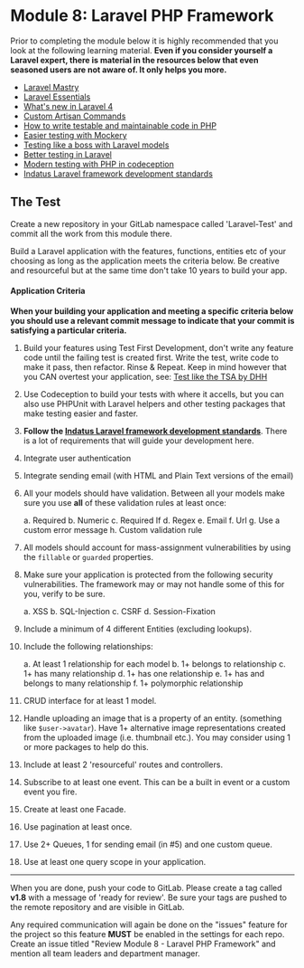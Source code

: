 # Module 8: Laravel PHP Framework

Prior to completing the module below it is highly recommended that you look at the following learning material.  **Even if you consider yourself a Laravel expert, there is material in the resources below that even seasoned users are not aware of.  It only helps you more.**

* [Laravel Mastry](http://net.tutsplus.com/tutorials/php/laravel-4-mastery/)
* [Laravel Essentials](https://tutsplus.com/course/laravel-essentials/)
* [What's new in Laravel 4](https://tutsplus.com/course/whats-new-in-laravel-4/)
* [Custom Artisan Commands](https://tutsplus.com/course/custom-artisan-commands-and-you/)
* [How to write testable and maintainable code in PHP](http://net.tutsplus.com/tutorials/php/how-to-write-testable-and-maintainable-code-in-php/)
* [Easier testing with Mockery](https://tutsplus.com/tutorial/easier-testing-with-mockery/)
* [Testing like a boss with Laravel models](http://net.tutsplus.com/tutorials/php/testing-like-a-boss-in-laravel-models/)
* [Better testing in Laravel](https://tutsplus.com/tutorial/better-testing-in-laravel/)
* [Modern testing with PHP in codeception](https://tutsplus.com/course/modern-testing-in-php-with-codeception/)
* [Indatus Laravel framework development standards](http://helpdesk.indatus.com/KB/a198/laravel-php-framework-development-standards.aspx)



## The Test


Create a new repository in your GitLab namespace called 'Laravel-Test' and commit all the work from this module there. 

Build a Laravel application with the features, functions, entities etc of your choosing as long as the application meets the criteria below.  Be creative and resourceful but at the same time don't take 10 years to build your app.

#### Application Criteria

**When your building your application and meeting a specific criteria below you should use a relevant commit message to indicate that your commit is satisfying a particular criteria.**

1.  Build your features using Test First Development, don't write any feature code until the failing test is created first.  Write the test, write code to make it pass, then refactor.  Rinse & Repeat. Keep in mind however that you CAN overtest your application, see: [Test like the TSA by DHH](http://37signals.com/svn/posts/3159-testing-like-the-tsa)

2.  Use Codeception to build your tests with where it accells, but you can also use PHPUnit with Laravel helpers and other testing packages that make testing easier and faster.

3.  **Follow the [Indatus Laravel framework development standards](https://docstack.io/docs/45)**.  There is a lot of requirements that will guide your development here.

4.  Integrate user authentication

5.  Integrate sending email (with HTML and Plain Text versions of the email)

6.  All your models should have validation.  Between all your models make sure you use **all** of these validation rules at least once:

	a.  Required
	b.  Numeric
	c.  Required If
	d.  Regex
	e.  Email
	f.	Url
	g.  Use a custom error message
	h.  Custom validation rule
	
7.  All models should account for mass-assignment vulnerabilities by using the `fillable` or `guarded` properties.

8.  Make sure your application is protected from the following security vulnerabilities.  The framework may or may not handle some of this for you, verify to be sure.

	a.  XSS
	b.  SQL-Injection
	c.  CSRF
	d.  Session-Fixation

9.  Include a minimum of 4 different Entities (excluding lookups).

10. Include the following relationships:

	a.  At least 1 relationship for each model
	b.  1+ belongs to relationship
	c.  1+ has many relationship
	d.  1+ has one relationship
	e.  1+ has and belongs to many relationship
	f.  1+ polymorphic relationship
	
11.  CRUD interface for at least 1 model.

12.  Handle uploading an image that is a property of an entity.  (something like `$user->avatar`).  Have 1+ alternative image representations created from the uploaded image (i.e. thumbnail etc.).  You may consider using 1 or more packages to help do this.

13.  Include at least 2 'resourceful' routes and controllers.

14.  Subscribe to at least one event.  This can be a built in event or a custom event you fire.

15.  Create at least one Facade.

16.  Use pagination at least once.

17.  Use 2+ Queues, 1 for sending email (in #5) and one custom queue.

18.  Use at least one query scope in your application.




----------

When you are done, push your code to GitLab.  Please create a tag called **v1.8** with a message of 'ready for review'.  Be sure your tags are pushed to the remote repository and are visible in GitLab.

Any required communication will again be done on the "issues" feature for the project so this feature **MUST** be enabled in the settings for each repo.  Create an issue titled "Review Module 8 - Laravel PHP Framework" and mention all team leaders and department manager.